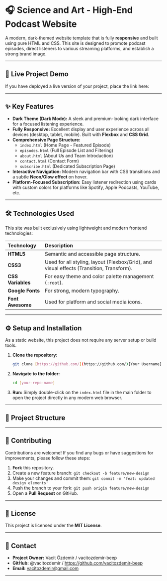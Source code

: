# 🎧 Science and Art - High-End Podcast Website

A modern, dark-themed website template that is fully **responsive** and built using pure HTML and CSS. This site is designed to promote podcast episodes, direct listeners to various streaming platforms, and establish a strong brand image.

---

## 🚀 Live Project Demo

If you have deployed a live version of your project, place the link here:

> 

---

## ✨ Key Features

* **Dark Theme (Dark Mode):** A sleek and premium-looking dark interface for a focused listening experience.
* **Fully Responsive:** Excellent display and user experience across all devices (desktop, tablet, mobile). Built with **Flexbox** and **CSS Grid**.
* **Comprehensive Page Structure:**
    * `index.html` (Home Page - Featured Episode)
    * `episodes.html` (Full Episode List and Filtering)
    * `about.html` (About Us and Team Introduction)
    * `contact.html` (Contact Form)
    * `subscribe.html` (Dedicated Subscription Page)
* **Interactive Navigation:** Modern navigation bar with CSS transitions and a subtle **Neon/Glow effect** on hover.
* **Platform-Focused Subscription:** Easy listener redirection using cards with custom colors for platforms like Spotify, Apple Podcasts, YouTube, etc.

---

## 🛠️ Technologies Used

This site was built exclusively using lightweight and modern frontend technologies:

| Technology | Description |
| :--- | :--- |
| **HTML5** | Semantic and accessible page structure. |
| **CSS3** | Used for all styling, layout (Flexbox/Grid), and visual effects (Transition, Transform). |
| **CSS Variables** | For easy theme and color palette management (`:root`). |
| **Google Fonts** | For strong, modern typography. |
| **Font Awesome** | Used for platform and social media icons. |

---

## ⚙️ Setup and Installation

As a static website, this project does not require any server setup or build tools.

1.  **Clone the repository:**
    ```bash
    git clone [https://github.com/](https://github.com/)[Your Username]/[Your Repo Name].git
    ```
2.  **Navigate to the folder:**
    ```bash
    cd [your-repo-name]
    ```
3.  **Run:**
    Simply double-click on the `index.html` file in the main folder to open the project directly in any modern web browser.

---

## 📂 Project Structure

---

## 🤝 Contributing

Contributions are welcome! If you find any bugs or have suggestions for improvements, please follow these steps:

1.  **Fork** this repository.
2.  Create a new feature branch: `git checkout -b feature/new-design`
3.  Make your changes and commit them: `git commit -m 'feat: updated design elements'`
4.  Push the branch to your fork: `git push origin feature/new-design`
5.  Open a **Pull Request** on GitHub.

---

## 📝 License

This project is licensed under the **MIT License**.

---

## 👤 Contact

* **Project Owner:** Vacit Özdemir / vacitozdemir-beep
* **GitHub:** @vacitozdemir / https://github.com/vacitozdemir-beep
* **Email:** vacitozdemir@gmail.com

---
